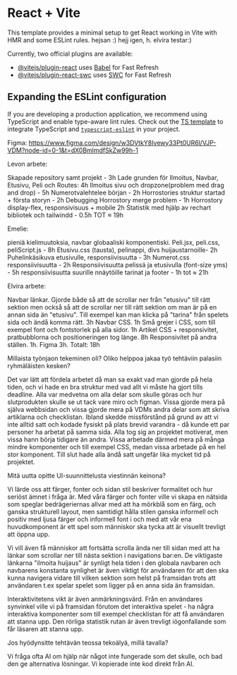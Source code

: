 # React + Vite

This template provides a minimal setup to get React working in Vite with HMR and some ESLint rules. hejsan :) hejj igen, h. elvira testar:)

Currently, two official plugins are available:

- [@vitejs/plugin-react](https://github.com/vitejs/vite-plugin-react/blob/main/packages/plugin-react/README.md) uses [Babel](https://babeljs.io/) for Fast Refresh
- [@vitejs/plugin-react-swc](https://github.com/vitejs/vite-plugin-react-swc) uses [SWC](https://swc.rs/) for Fast Refresh

## Expanding the ESLint configuration

If you are developing a production application, we recommend using TypeScript and enable type-aware lint rules. Check out the [TS template](https://github.com/vitejs/vite/tree/main/packages/create-vite/template-react-ts) to integrate TypeScript and [`typescript-eslint`](https://typescript-eslint.io) in your project.


Figma: https://www.figma.com/design/w3DVtkY8Ivewy33Pt0UR6l/VJP-VDM?node-id=0-1&t=dX0BmlmdfSkZw99h-1 


Levon arbete:


Skapade repository samt projekt - 3h
Lade grunden för Ilmoitus, Navbar, Etusivu, Peli och Routes: 4h
Ilmoitus sivu och dropzone(problem med drag and drop) - 5h
Numerotvalehtelee början - 2h
Horrostories struktur startad + första storyn - 2h
Debugging Horrostory merge problem - 1h
Horrostory display-flex, responsivisuus + mobile 2h
Statistik med hjälp av rechart bibliotek och tailwindd - 0.5h
TOT ≈ 19h


Emelie:

pieniä kielimuutoksia, navbar globaaliski komponentiski.
Peli.jsx, peli.css, peliScript.js - 8h
Etusivu.css (tausta), pelinappi, divs huijaustarnoille- 2h 
Puhelinkäsikuva etusivulle, responsiivisuutta - 3h
Numerot.css responsiivisuutta - 2h
Responsiivisuutta pelissä ja etusivulla (font-size yms) - 5h
responsiivisuutta suurille nnäytöille tarinat ja footer - 1h
tot ≈ 21h


Elvira arbete:

Navbar länkar. Gjorde både så att de scrollar ner från "etusivu" till rätt sektion men också så att de scrollar ner till rätt sektion om man är på en annan sida än "etusivu". Till exempel kan man klicka på "tarina" från spelets sida och ändå komma rätt. 3h
Navbar CSS. 1h
Små grejer i CSS, som till exempel font och fontstorlek på alla sidor. 1h
Artikel CSS + responsivitet, pratbubblorna och positioneringen tog länge. 8h
Responsivitet på andra ställen. 1h.
Figma 3h.
Totalt: 18h




Millaista työnjaon tekeminen oli? Oliko helppoa jakaa työ tehtäviin palasiin ryhmäläisten kesken?

Det var lätt att fördela arbetet då man sa exakt vad man gjorde på hela tiden, och vi hade en bra struktur med vad allt vi måste ha gjort tills deadline. Alla var medvetna om alla delar som skulle göras och hur slutprodukten skulle se ut tack vare miro och figman.
Vissa gjorde mera på själva webbsidan och vissa gjorde mera på VDMs andra delar som att skriva artiklarna och checklistan. Ibland skedde missförstånd på grund av att vi inte alltid satt och kodade fysiskt på plats brevid varandra - då kunde ett par personer ha arbetat på samma sida. Alla tog sig an projektet motiverat, men vissa hann börja tidigare än andra. Vissa arbetade därmed mera på många mindre komponenter och till exempel CSS, medan vissa arbetade på en hel stor komponent. Till slut hade alla ändå satt ungefär lika mycket tid på projektet. 


Mitä uutta opitte UI-suunnittelusta viestinnän keinona?

Vi lärde oss att färger, fonter och sidan stil beskriver formalitet och hur seriöst ämnet i fråga är. Med våra färger och fonter ville vi skapa en nätsida som speglar bedrägeriernas allvar med att ha mörkblå som en färg, och ganska strukturell layout, men samtidigt hålla stilen ganska informell och positiv med ljusa färger och informell font i och med att vår ena huvudkomponent är ett spel som människor ska tycka att är visuellt trevligt att öppna upp. 

Vi vill även få människor att fortsätta scrolla ända ner till sidan med att ha länkar som scrollar ner till nästa sektion i navigations bar:en. De viktigaste länkarna "ilmoita huijaus" är synligt hela tiden i den globala navbaren och navbarens konstanta synlighet är även viktigt för användaren för att den ska kunna navigera vidare till vilken sektion som helst på framsidan trots att användaren t.ex spelar spelet som ligger på en anna sida än framsidan.

Interaktivitetens vikt är även anmärkningsvärd. Från en användares synvinkel ville vi på framsidan förutom det interaktiva spelet - ha några interaktiva komponenter som till exempel checklistan för att få användaren att stanna upp. Den rörliga statistik rutan är även trevligt iögonfallande som får läsaren att stanna upp. 


Jos hyödynsitte tehtävän teossa tekoälyä, millä tavalla?

Vi fråga ofta AI om hjälp när något inte fungerade som det skulle, och bad den ge alternativa lösningar. Vi kopierade inte kod direkt från AI. 
